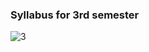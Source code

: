 ### Syllabus for 3rd semester

![3](https://user-images.githubusercontent.com/88783614/194719939-2a2861f0-e6d8-4658-b758-6aaea51e8fcf.png)
